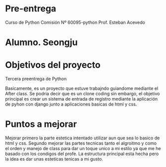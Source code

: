 # Pre-entrega
Curso de Python
Comisión Nº 60095-python
Prof. Esteban Acevedo

# Alumno. Seongju

# Objetivos del proyecto
Tercera preentrega de Python

Basicamente, es un proyecto que estuve trabajndo guiandome mediante el After class. 
Se podria decir que es un clone coding sin embargo, el objetivo principal es crear un sistema de entrada de registro mediante la aplicación de pyhon con django junto a aplicaciones basicas de html y css.

# Puntos a mejorar
Mejorar primero la parte estetica intentado utilizar aun que sea lo basico de html y css. 
Segundo mejorar las partes tecnicas tanto el algroitmo y como el orden y manejo de class para dar un toque unico a mi estilo ya que me he basado con los condigos del profe. 
La estructura principal esta hecha pero la idea es dar unas esteticas tenicas a mi gusto.
